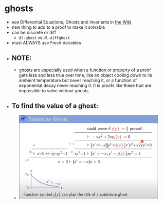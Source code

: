 ghosts
======
- see Differential Equations, Ghosts and Invariants in [the Wiki](https://github.com/n-crespo/NASA-2023/blob/master/pages/Wiki.md)
- new thing to add to a proof to make it solvable
- can be discrete or diff
	- `dl-ghost` vs `dl-diffghost`
- must ALWAYS use Fresh Variables
- ## NOTE:
	- ghosts are especially used when a function or property of a proof gets less and less true over time, like an object cooling down to its ambient temperature but never reaching it, or a function of exponential decay never reaching 0. It is proofs like these that are impossible to solve without ghosts.
- ## To find the value of a ghost:
  - ![image.png](https://github.com/n-crespo/NASA-2023/blob/master/assets/image_1689099929253_0.png)

